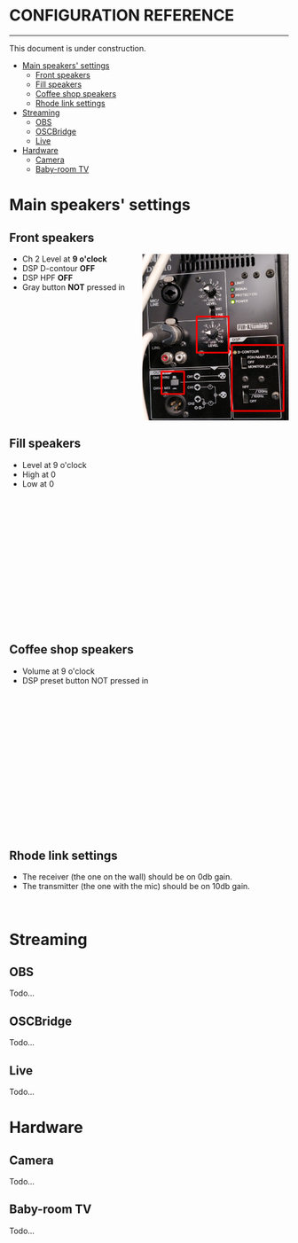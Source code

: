 <h1>CONFIGURATION REFERENCE</h1>
<hr>

This document is under construction.

<!-- TOC -->
* [Main speakers' settings](#main-speakers-settings)
  * [Front speakers](#front-speakers)
  * [Fill speakers](#fill-speakers)
  * [Coffee shop speakers](#coffee-shop-speakers)
  * [Rhode link settings](#rhode-link-settings)
* [Streaming](#streaming)
  * [OBS](#obs)
  * [OSCBridge](#oscbridge)
  * [Live](#live)
* [Hardware](#hardware)
  * [Camera](#camera)
  * [Baby-room TV](#baby-room-tv)
<!-- TOC -->

# Main speakers' settings

## Front speakers

<img alt="" src="assets/reset/mains.png" align="right" style="float:right" height="300">

* Ch 2 Level at **9 o'clock**
* DSP D-contour **OFF**
* DSP HPF **OFF**
* Gray button **NOT** pressed in

<br clear="right" style="clear:right"/>

## Fill speakers

<img alt="" src="assets/reset/fills.png" align="right" style="float:right"  height="300"/>

* Level at 9 o'clock
* High at 0
* Low at 0

<br clear="right" style="clear:right">


<div style="page-break-after: always;"></div>

## Coffee shop speakers

<img alt="" src="assets/reset/coffeshop.png"  align="right" style="float:right" height="300"/>


* Volume at 9 o'clock
* DSP preset button NOT pressed in

<br clear="right" style="clear:right"/>

## Rhode link settings


* The receiver (the one on the wall) should be on 0db gain.
* The transmitter (the one with the mic) should be on 10db gain.

<img alt="" src="assets/reset/rhodelink.png" height="200">

# Streaming
## OBS
Todo...
## OSCBridge
Todo...
## Live
Todo...

# Hardware
## Camera
Todo...
## Baby-room TV
Todo...

